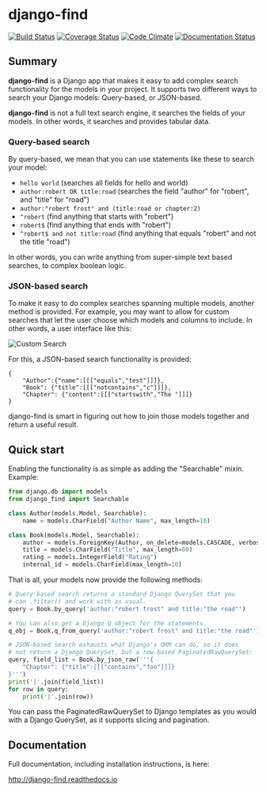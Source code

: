 # django-find

[![Build Status](https://travis-ci.org/knipknap/django-find.svg?branch=master)](https://travis-ci.org/knipknap/django-find)
[![Coverage Status](https://coveralls.io/repos/github/knipknap/django-find/badge.svg?branch=master)](https://coveralls.io/github/knipknap/django-find?branch=master)
[![Code Climate](https://lima.codeclimate.com/github/knipknap/django-find/badges/gpa.svg)](https://lima.codeclimate.com/github/knipknap/django-find)
[![Documentation Status](https://readthedocs.org/projects/django-find/badge/?version=latest)](http://django-find.readthedocs.io/en/latest/?badge=latest)

## Summary

**django-find** is a Django app that makes it easy to add complex
search functionality for the models in your project.
It supports two different ways to search your Django models:
Query-based, or JSON-based.

**django-find** is not a full text search engine, it searches the fields
of your models. In other words, it searches and provides tabular data.

### Query-based search

By query-based, we mean that you can use statements like these
to search your model:

- `hello world` (searches all fields for hello and world)
- `author:robert OR title:road` (searches the field "author" for "robert", and "title" for "road")
- `author:"robert frost" and (title:road or chapter:2)`
- `^robert` (find anything that starts with "robert")
- `robert$` (find anything that ends with "robert")
- `^robert$ and not title:road` (find anything that equals "robert" and not the title "road")

In other words, you can write anything from super-simple text based
searches, to complex boolean logic.

### JSON-based search

To make it easy to do complex searches spanning multiple models, another
method is provided. For example, you may want to allow for custom searches
that let the user choose which models and columns to include.
In other words, a user interface like this:

![Custom Search](https://raw.githubusercontent.com/knipknap/django-find/master/docs/_static/custom.png)

For this, a JSON-based search functionality is provided:

```
{
    "Author":{"name":[[["equals","test"]]]},
    "Book": {"title":[[["notcontains","c"]]]},
    "Chapter": {"content":[[["startswith","The "]]]}
}
```

django-find is smart in figuring out how to join those models
together and return a useful result.


## Quick start

Enabling the functionality is as simple as adding the "Searchable"
mixin. Example:

```python
from django.db import models
from django_find import Searchable

class Author(models.Model, Searchable):
    name = models.CharField("Author Name", max_length=10)

class Book(models.Model, Searchable):
    author = models.ForeignKey(Author, on_delete=models.CASCADE, verbose_name='Author')
    title = models.CharField("Title", max_length=80)
    rating = models.IntegerField("Rating")
    internal_id = models.CharField(max_length=10)
```

That is all, your models now provide the following methods:

```python
# Query-based search returns a standard Django QuerySet that you
# can .filter() and work with as usual.
query = Book.by_query('author:"robert frost" and title:"the road"')

# You can also get a Django Q object for the statements.
q_obj = Book.q_from_query('author:"robert frost" and title:"the road"')

# JSON-based search exhausts what Django's ORM can do, so it does
# not return a Django QuerySet, but a row-based PaginatedRawQuerySet:
query, field_list = Book.by_json_raw('''{
    "Chapter": {"title":[[["contains","foo"]]]}
}''')
print('|'.join(field_list))
for row in query:
    print('|'.join(row))
```

You can pass the PaginatedRawQuerySet to Django templates as you
would with a Django QuerySet, as it supports slicing and
pagination.

## Documentation

Full documentation, including installation instructions, is here:

http://django-find.readthedocs.io
